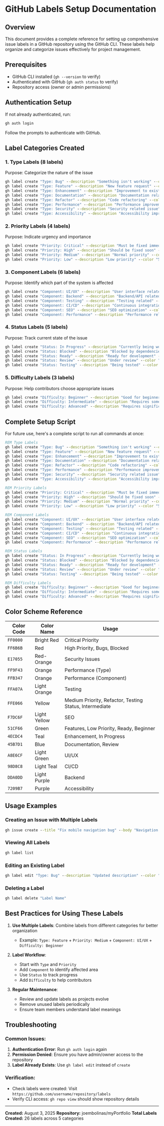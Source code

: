 # GitHub Labels Setup Documentation

## Overview

This document provides a complete reference for setting up comprehensive issue labels in a GitHub repository using the GitHub CLI. These labels help organize and categorize issues effectively for project management.

## Prerequisites

- GitHub CLI installed (`gh --version` to verify)
- Authenticated with GitHub (`gh auth status` to verify)
- Repository access (owner or admin permissions)

## Authentication Setup

If not already authenticated, run:

```cmd
gh auth login
```

Follow the prompts to authenticate with GitHub.

## Label Categories Created

### 1. Type Labels (8 labels)

Purpose: Categorize the nature of the issue

```cmd
gh label create "Type: Bug" --description "Something isn't working" --color "FF6B6B"
gh label create "Type: Feature" --description "New feature request" --color "51CF66"
gh label create "Type: Enhancement" --description "Improvement to existing feature" --color "4ECDC4"
gh label create "Type: Documentation" --description "Documentation related" --color "45B7D1"
gh label create "Type: Refactor" --description "Code refactoring" --color "FFE066"
gh label create "Type: Performance" --description "Performance improvement" --color "FF9F43"
gh label create "Type: Security" --description "Security related issue" --color "E17055"
gh label create "Type: Accessibility" --description "Accessibility improvement" --color "7209B7"
```

### 2. Priority Labels (4 labels)

Purpose: Indicate urgency and importance

```cmd
gh label create "Priority: Critical" --description "Must be fixed immediately" --color "FF0000"
gh label create "Priority: High" --description "Should be fixed soon" --color "FF6B6B"
gh label create "Priority: Medium" --description "Normal priority" --color "FFE066"
gh label create "Priority: Low" --description "Low priority" --color "51CF66"
```

### 3. Component Labels (6 labels)

Purpose: Identify which part of the system is affected

```cmd
gh label create "Component: UI/UX" --description "User interface related" --color "A8E6CF"
gh label create "Component: Backend" --description "Backend/API related" --color "DDA0DD"
gh label create "Component: Testing" --description "Testing related" --color "FFA07A"
gh label create "Component: CI/CD" --description "Continuous integration" --color "98D8C8"
gh label create "Component: SEO" --description "SEO optimization" --color "F7DC6F"
gh label create "Component: Performance" --description "Performance related" --color "FFB347"
```

### 4. Status Labels (5 labels)

Purpose: Track current state of the issue

```cmd
gh label create "Status: In Progress" --description "Currently being worked on" --color "4ECDC4"
gh label create "Status: Blocked" --description "Blocked by dependencies" --color "FF6B6B"
gh label create "Status: Ready" --description "Ready for development" --color "51CF66"
gh label create "Status: Review" --description "Under review" --color "45B7D1"
gh label create "Status: Testing" --description "Being tested" --color "FFE066"
```

### 5. Difficulty Labels (3 labels)

Purpose: Help contributors choose appropriate issues

```cmd
gh label create "Difficulty: Beginner" --description "Good for beginners" --color "51CF66"
gh label create "Difficulty: Intermediate" --description "Requires some experience" --color "FFE066"
gh label create "Difficulty: Advanced" --description "Requires significant experience" --color "FF6B6B"
```

## Complete Setup Script

For future use, here's a complete script to run all commands at once:

```cmd
REM Type Labels
gh label create "Type: Bug" --description "Something isn't working" --color "FF6B6B"
gh label create "Type: Feature" --description "New feature request" --color "51CF66"
gh label create "Type: Enhancement" --description "Improvement to existing feature" --color "4ECDC4"
gh label create "Type: Documentation" --description "Documentation related" --color "45B7D1"
gh label create "Type: Refactor" --description "Code refactoring" --color "FFE066"
gh label create "Type: Performance" --description "Performance improvement" --color "FF9F43"
gh label create "Type: Security" --description "Security related issue" --color "E17055"
gh label create "Type: Accessibility" --description "Accessibility improvement" --color "7209B7"

REM Priority Labels
gh label create "Priority: Critical" --description "Must be fixed immediately" --color "FF0000"
gh label create "Priority: High" --description "Should be fixed soon" --color "FF6B6B"
gh label create "Priority: Medium" --description "Normal priority" --color "FFE066"
gh label create "Priority: Low" --description "Low priority" --color "51CF66"

REM Component Labels
gh label create "Component: UI/UX" --description "User interface related" --color "A8E6CF"
gh label create "Component: Backend" --description "Backend/API related" --color "DDA0DD"
gh label create "Component: Testing" --description "Testing related" --color "FFA07A"
gh label create "Component: CI/CD" --description "Continuous integration" --color "98D8C8"
gh label create "Component: SEO" --description "SEO optimization" --color "F7DC6F"
gh label create "Component: Performance" --description "Performance related" --color "FFB347"

REM Status Labels
gh label create "Status: In Progress" --description "Currently being worked on" --color "4ECDC4"
gh label create "Status: Blocked" --description "Blocked by dependencies" --color "FF6B6B"
gh label create "Status: Ready" --description "Ready for development" --color "51CF66"
gh label create "Status: Review" --description "Under review" --color "45B7D1"
gh label create "Status: Testing" --description "Being tested" --color "FFE066"

REM Difficulty Labels
gh label create "Difficulty: Beginner" --description "Good for beginners" --color "51CF66"
gh label create "Difficulty: Intermediate" --description "Requires some experience" --color "FFE066"
gh label create "Difficulty: Advanced" --description "Requires significant experience" --color "FF6B6B"
```

## Color Scheme Reference

| Color Code | Color Name   | Usage                                                   |
| ---------- | ------------ | ------------------------------------------------------- |
| `FF0000`   | Bright Red   | Critical Priority                                       |
| `FF6B6B`   | Red          | High Priority, Bugs, Blocked                            |
| `E17055`   | Red-Orange   | Security Issues                                         |
| `FF9F43`   | Orange       | Performance (Type)                                      |
| `FFB347`   | Orange       | Performance (Component)                                 |
| `FFA07A`   | Light Orange | Testing                                                 |
| `FFE066`   | Yellow       | Medium Priority, Refactor, Testing Status, Intermediate |
| `F7DC6F`   | Light Yellow | SEO                                                     |
| `51CF66`   | Green        | Features, Low Priority, Ready, Beginner                 |
| `4ECDC4`   | Teal         | Enhancement, In Progress                                |
| `45B7D1`   | Blue         | Documentation, Review                                   |
| `A8E6CF`   | Light Green  | UI/UX                                                   |
| `98D8C8`   | Light Teal   | CI/CD                                                   |
| `DDA0DD`   | Light Purple | Backend                                                 |
| `7209B7`   | Purple       | Accessibility                                           |

## Usage Examples

### Creating an Issue with Multiple Labels

```cmd
gh issue create --title "Fix mobile navigation bug" --body "Navigation doesn't work on mobile devices" --label "Type: Bug,Priority: High,Component: UI/UX,Difficulty: Intermediate"
```

### Viewing All Labels

```cmd
gh label list
```

### Editing an Existing Label

```cmd
gh label edit "Type: Bug" --description "Updated description" --color "FF0000"
```

### Deleting a Label

```cmd
gh label delete "Label Name"
```

## Best Practices for Using These Labels

1. **Use Multiple Labels**: Combine labels from different categories for better organization
   - Example: `Type: Feature` + `Priority: Medium` + `Component: UI/UX` + `Difficulty: Beginner`

2. **Label Workflow**:
   - Start with `Type` and `Priority`
   - Add `Component` to identify affected area
   - Use `Status` to track progress
   - Add `Difficulty` to help contributors

3. **Regular Maintenance**:
   - Review and update labels as projects evolve
   - Remove unused labels periodically
   - Ensure team members understand label meanings

## Troubleshooting

### Common Issues:

1. **Authentication Error**: Run `gh auth login` again
2. **Permission Denied**: Ensure you have admin/owner access to the repository
3. **Label Already Exists**: Use `gh label edit` instead of `create`

### Verification:

- Check labels were created: Visit `https://github.com/username/repository/labels`
- Verify CLI access: `gh repo view` should show repository details

---

**Created:** August 3, 2025
**Repository:** joembolinas/myPortfolio
**Total Labels Created:** 26 labels across 5 categories
